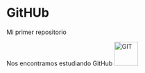 # GitHUb

Mi primer repositorio

Nos encontramos estudiando GitHub
<img src="https://www.vectorlogo.zone/logos/git-scm/git-scm-icon.svg" alt="GIT" width="55" height="55"/> 
